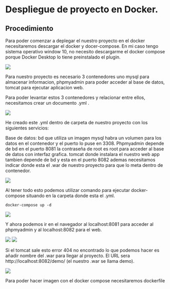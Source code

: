 # Despliegue de proyecto en Docker.

## Procedimiento

Para poder comenzar a deplegar el nuestro proyecto en el docker necesitaremos descargar el docker y docer-compose.
En mi caso tengo sistema operativo window 10, no necesito descargarme el docker compose porque Docker Desktop lo tiene preinstalado el plugin.

![](https://github.com/ZhijunLin7/Despliegue-de-proyecto-en-Docker./blob/main/Camera%20Roll/1.1.PNG)

Para nuestro proyecto es necesario 3 contenedores uno mysql para almacenar informacion, phpmyadmin para poder acceder al base de datos, tomcat para ejecutar aplicacion web.

Para poder levantar estos 3 contenedores y relacionar entre ellos, necesitamos crear un documento .yml .

![](https://github.com/ZhijunLin7/Despliegue-de-proyecto-en-Docker./blob/main/Camera%20Roll/1.2.PNG)

He creado este .yml dentro de carpeta de nuestro proyecto con los siguientes servicios:

Base de datos: bd que utiliza un imagen mysql habra un volumen para los datos en el contenedor y el puerto lo puse en 3308.
Phpmyadmin depende de bd en el puerto 8081 la contraseña de root es root para acceder al base de datos con interfaz grafica.
tomcat donde instalara el nuestro web app tambien depende de bd y esta en el puerto 8082 ademas necesitamos indicar donde esta el .war de nuestro proyecto para que lo meta dentro de contenedor.

![](https://github.com/ZhijunLin7/Despliegue-de-proyecto-en-Docker./blob/main/Camera%20Roll/1.3.PNG)


Al tener todo esto podemos utilizar comando para ejecutar docker-compose situando en la carpeta donde esta el .yml.
~~~
docker-compose up -d
~~~

![](https://github.com/ZhijunLin7/Despliegue-de-proyecto-en-Docker./blob/main/Camera%20Roll/1.4.PNG)

Y ahora podemos ir en el navegador al localhost:8081 para acceder al phpmyadmin y al localhost:8082 para el web.

![](https://github.com/ZhijunLin7/Despliegue-de-proyecto-en-Docker./blob/main/Camera%20Roll/1.5.PNG)
![](https://github.com/ZhijunLin7/Despliegue-de-proyecto-en-Docker./blob/main/Camera%20Roll/1.6.PNG)

Si el tomcat sale esto error 404 no encontrado lo que podemos hacer es añadir nombre del .war para llegar al proyecto.
El URL sera http://localhost:8082/demo/ (el nuestro .war se llama demo).

![](https://github.com/ZhijunLin7/Despliegue-de-proyecto-en-Docker./blob/main/Camera%20Roll/1.7.PNG)

Para poder hacer imagen con el docker compose necesitaremos dockerfile

